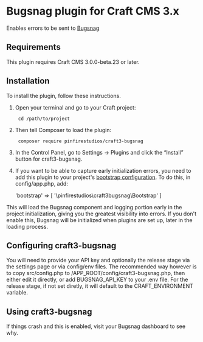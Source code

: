 # Bugsnag plugin for Craft CMS 3.x

Enables errors to be sent to [Bugsnag](https://www.bugsnag.com)

## Requirements

This plugin requires Craft CMS 3.0.0-beta.23 or later.

## Installation

To install the plugin, follow these instructions.

1. Open your terminal and go to your Craft project:

        cd /path/to/project

2. Then tell Composer to load the plugin:

        composer require pinfirestudios/craft3-bugsnag

3. In the Control Panel, go to Settings → Plugins and click the “Install” button for craft3-bugsnag.

4. If you want to be able to capture early initialization errors, you need to add this plugin to your project's [bootstrap  configuration](http://www.yiiframework.com/doc-2.0/yii-base-application.html#$bootstrap-detail).  To do this, in config/app.php, add:
        
    'bootstrap' => [
        '\pinfirestudios\craft3bugsnag\Bootstrap'
    ]

This will load the Bugsnag component and logging portion early in the project initialization, giving you the greatest visibility into errors.  If you don't enable this, Bugsnag will be initialized when plugins are set up, later in the loading process.

## Configuring craft3-bugsnag

You will need to provide your API key and optionally the release stage via the settings page or via config/env files.  The recommended way however is to copy src/config.php to /APP_ROOT/config/craft3-bugsnag.php, then either edit it directly, or add BUGSNAG_API_KEY to your .env file.  For the release stage, if not set diretly, it will default to the CRAFT_ENVIRONMENT variable.

## Using craft3-bugsnag

If things crash and this is enabled, visit your Bugsnag dashboard to see why.
